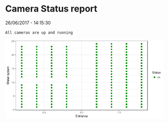 Camera Status report
================
26/06/2017 - 14:15:30

    All cameras are up and running

![](camreport_files/figure-markdown_github/unnamed-chunk-2-1.png)
